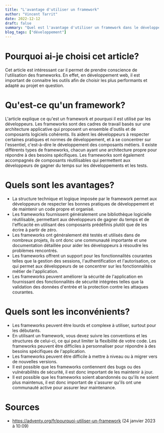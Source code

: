 ```yaml
---
title: "L'avantage d'utiliser un framework"
author: "Vincent Tarrit"
date: 2022-12-12
draft: false
summary: "Quel est l'avantage d'utiliser un framework dans le développement web?"
blog_tags: ["développement"]
---
```


# Pourquoi ai-je choisi cet article?

Cet article est intéressant car il permet de prendre conscience de l'utilisation des frameworks. En effet, en développement web, il est important de connaitre les outils afin de choisir les plus performants et adapté au projet en question.

# Qu'est-ce qu'un framework?

L'article explique ce qu'est un framework et pourquoi il est utilisé par les développeurs. Les frameworks sont des cadres de travail basés sur une architecture applicative qui proposent un ensemble d'outils et de composants logiciels cohérents. Ils aident les développeurs à respecter certaines pratiques et normes de développement, et à se concentrer sur l'essentiel, c'est-à-dire le développement des composants métiers. Il existe différents types de frameworks, chacun ayant une architecture propre pour répondre à des besoins spécifiques. Les frameworks sont également accompagnés de composants réutilisables qui permettent aux développeurs de gagner du temps sur les développements et les tests.

# Quels sont les avantages?

- La structure technique et logique imposée par le framework permet aux développeurs de respecter les bonnes pratiques de développement et de maintenir un code propre et organisé.
- Les frameworks fournissent généralement une bibliothèque logicielle réutilisable, permettant aux développeurs de gagner du temps et de l'efficacité en utilisant des composants prédéfinis plutôt que de les écrire à partir de zéro.
- Les frameworks ont généralement été testés et utilisés dans de nombreux projets, ils ont donc une communauté importante et une documentation détaillée pour aider les développeurs à résoudre les problèmes rencontrés.
- Les frameworks offrent un support pour les fonctionnalités courantes telles que la gestion des sessions, l'authentification et l'autorisation, ce qui permet aux développeurs de se concentrer sur les fonctionnalités métier de l'application.
- Les frameworks peuvent améliorer la sécurité de l'application en fournissant des fonctionnalités de sécurité intégrées telles que la validation des données d'entrée et la protection contre les attaques courantes.

# Quels sont les inconvénients?

- Les frameworks peuvent être lourds et complexe à utiliser, surtout pour les débutants.
- En utilisant un framework, vous devez suivre les conventions et les structures de celui-ci, ce qui peut limiter la flexibilité de votre code.
  Les frameworks peuvent être difficiles à personnaliser pour répondre à des besoins spécifiques de l'application.
- Les frameworks peuvent être difficile à mettre à niveau ou à migrer vers de nouvelles versions.
- Il est possible que les frameworks contiennent des bugs ou des vulnérabilités de sécurité, il est donc important de les maintenir à jour.
- Il est possible que les frameworks soient abandonnés ou qu'ils ne soient plus maintenus, il est donc important de s'assurer qu'ils ont une communauté active pour assurer leur maintenance.

# Sources

- https://adventy.org/fr/pourquoi-utiliser-un-framework (24 janvier 2023 à 10:09)
